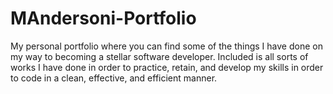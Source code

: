 # MAndersoni-Portfolio
My personal portfolio where you can find some of the things I have done on my way to becoming a stellar software developer. Included is all sorts of works I have done in order to practice, retain, and develop my skills in order to code in a clean, effective, and efficient manner.
